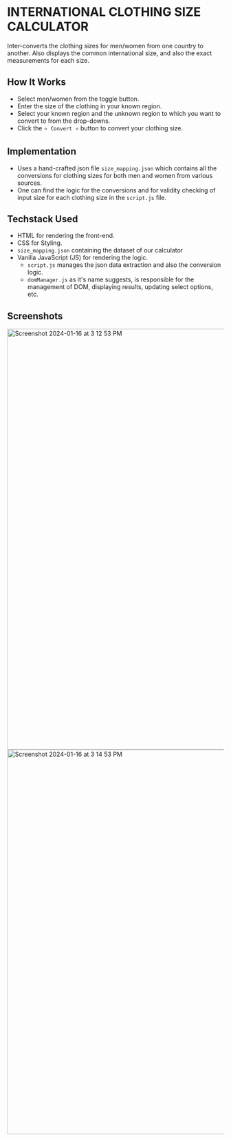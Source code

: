 # INTERNATIONAL CLOTHING SIZE CALCULATOR

Inter-converts the clothing sizes for men/women from one country to another. Also displays the common international size, and also the exact measurements for each size.

## How It Works

- Select men/women from the toggle button.
- Enter the size of the clothing in your known region.
- Select your known region and the unknown region to which you want to convert to from the drop-downs.
- Click the `⭐️ Convert ⭐️` button to convert your clothing size.

## Implementation

- Uses a hand-crafted json file `size_mapping.json` which contains all the conversions for clothing sizes for both men and women from various sources.
- One can find the logic for the conversions and for validity checking of input size for each clothing size in the `script.js` file.

## Techstack Used
- HTML for rendering the front-end.
- CSS for Styling.
- `size_mapping.json` containing the dataset of our calculator
- Vanilla JavaScript (JS) for rendering the logic.
    - `script.js` manages the json data extraction and also the conversion logic.
    - `domManager.js` as it's name suggests, is responsible for the management of DOM, displaying results, updating select options, etc.

## Screenshots

<img width="976" alt="Screenshot 2024-01-16 at 3 12 53 PM" src="https://github.com/SoumyadevSaha/ComputerVision_AI_Mouse/assets/86418216/0bc1db33-f694-4174-96b2-3dbe69e3d43c">
<img width="892" alt="Screenshot 2024-01-16 at 3 14 53 PM" src="https://github.com/SoumyadevSaha/ComputerVision_AI_Mouse/assets/86418216/46794594-980d-48ad-9ea4-589ec13b45f5">
